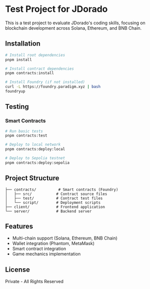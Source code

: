 # Test Project for JDorado

This is a test project to evaluate JDorado's coding skills, focusing on blockchain development across Solana, Ethereum, and BNB Chain.

## Installation

```bash
# Install root dependencies
pnpm install

# Install contract dependencies
pnpm contracts:install

# Install Foundry (if not installed)
curl -L https://foundry.paradigm.xyz | bash
foundryup
```
## Testing

### Smart Contracts
```bash
# Run basic tests
pnpm contracts:test

# Deploy to local network
pnpm contracts:deploy:local

# Deploy to Sepolia testnet
pnpm contracts:deploy:sepolia
```

## Project Structure

```
├── contracts/          # Smart contracts (Foundry)
│   ├── src/           # Contract source files
│   ├── test/          # Contract test files
│   └── script/        # Deployment scripts
├── client/            # Frontend application
└── server/            # Backend server
```

## Features

- Multi-chain support (Solana, Ethereum, BNB Chain)
- Wallet integration (Phantom, MetaMask)
- Smart contract integration
- Game mechanics implementation

## License

Private - All Rights Reserved
